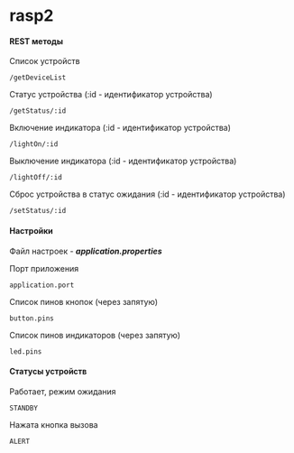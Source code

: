 # rasp2
#### REST методы
Cписок устройств
```
/getDeviceList
```
Статус устройства (:id - идентификатор устройства)
```
/getStatus/:id
```
Включение индикатора (:id - идентификатор устройства)
```
/lightOn/:id
```
Выключение индикатора (:id - идентификатор устройства)
```
/lightOff/:id
```
Сброс устройства в статус ожидания (:id - идентификатор устройства)
```
/setStatus/:id
```
#### Настройки
Файл настроек - ***application.properties***  

Порт приложения
```
application.port  
```
Список пинов кнопок (через запятую)
```
button.pins  
```
Список пинов индикаторов (через запятую)
```
led.pins
```
#### Статусы устройств
Работает, режим ожидания
```
STANDBY
```
Нажата кнопка вызова
```
ALERT
```
